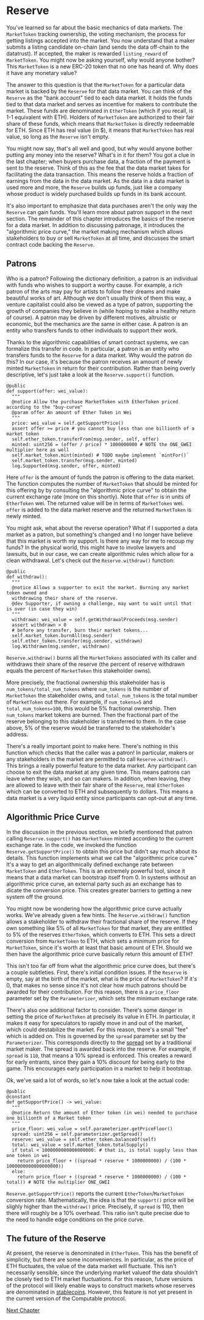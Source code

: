 # Reserve

You've learned so far about the basic mechanics of data
markets. The `MarketToken` tracking ownership, the
voting mechanism, the process for getting listings
accepted into the market. You now understand that a
maker submits a listing candidate on-chain (and sends
the data off-chain to the datatrust). If accepted, the
maker is rewarded `listing_reward` of `MarketToken`.
You might now be asking yourself, why would anyone
bother? This `MarketToken` is a new ERC-20 token that
no one has heard of. Why does it have any monetary
value?

The answer to this question is that the `MarketToken`
for a particular data market is backed by the `Reserve`
for that data market. You can think of the `Reserve` as
the "bank account" tied to each data market. It holds
the funds tied to that data market and serves as
incentive for makers to contribute the market. These
funds are denominated in `EtherToken` (which if you
recall, is 1-1 equivalent with ETH). Holders of
`MarketToken` are authorized to their fair share of
these funds, which means that `MarketToken` is directly
redeemable for ETH. Since ETH has real value (in $), it
means that `MarketToken` has real value, so long as the
`Reserve` isn't empty.

You might now say, that's all well and good, but why
would anyone bother putting any money into the reserve?
What's in it for them? You got a clue in the last
chapter; when buyers purchase data, a fraction of the
payment is sent to the reserve. Think of this as the
fee that the data market takes for facilitating the
data transaction.  This means the reserve holds a
fraction of earnings from the data in the data market.
As the data in a data market is used more and more, the
`Reserve` builds up funds, just like a company whose
product is widely purchased builds up funds in its bank
account.

It's also important to emphasize that data purchases
aren't the only way the `Reserve` can gain funds.
You'll learn more about patron support in the next
section.  The remainder of this chapter introduces the
basics of the reserve for a data market. In addition to
discussing patronage, it introduces the "algorithmic
price curve," the market making mechanism which allows
stakeholders to buy or sell `MarketToken` at all time,
and discusses the smart contract code backing the
`Reserve`.

## Patrons 

Who is a patron? Following the dictionary definition, a
patron is an individual with funds who wishes to
support a worthy cause. For example, a rich patron of
the arts may pay for artists to follow their dreams and
make beautiful works of art. Although we don't usually
think of them this way, a venture capitalist could also
be viewed as a type of patron, supporting the growth of
companies they believe in (while hoping to make a
healthy return of course). A patron may be driven by
different motives, altruistic or economic, but the
mechanics are the same in either case. A patron is an
entity who transfers funds to other individuals to
support their work.

Thanks to the algorithmic capabilities of smart
contract systems, we can formalize this transfer in
code. In particular, a patron is an entity who
transfers funds to the `Reserve` for a data market. Why
would the patron do this? In our case, it's because the
patron receives an amount of newly minted `MarketToken`
in return for their contribution. Rather than being
overly descriptive, let's just take a look at the
`Reserve.support()` function.

```
@public
def support(offer: wei_value):
  """
  @notice Allow the purchase MarketToken with EtherToken priced according to the "buy-curve"
  @param offer An amount of Ether Token in Wei
  """
  price: wei_value = self.getSupportPrice()
  assert offer >= price # you cannot buy less than one billionth of a market token
  self.ether_token.transferFrom(msg.sender, self, offer)
  minted: uint256 = (offer / price) * 1000000000 # NOTE the ONE_GWEI multiplier here as well
  self.market_token.mint(minted) # TODO maybe implement `mintFor()`
  self.market_token.transfer(msg.sender, minted)
  log.Supported(msg.sender, offer, minted)
```

Here `offer` is the amount of funds the patron is
offering to the data market. The function computes the
number of `MarketToken` that should be minted for this
offering by by consulting the "algorithmic price curve"
to obtain the current exchange rate (more on this
shortly).  Note that `offer` is in units of
`EtherToken` wei.  The returned value will be in terms
of `MarketToken` wei. `offer` is added to the data
market reserve and the returned `MarketToken` is newly
minted.

You might ask, what about the reverse operation? What
if I supported a data market as a patron, but
something's changed and I no longer have believe that
this market is worth my support. Is there any way for
me to recoup my funds? In the physical world, this
might have to involve lawyers and lawsuits, but in our
case, we can create algorithmic rules which allow for a
clean withdrawal. Let's check out the
`Reserve.withdraw()` function:

```
@public
def withdraw():
  """
  @notice Allows a supporter to exit the market. Burning any market token owned and
  withdrawing their share of the reserve.
  @dev Supporter, if owning a challenge, may want to wait until that is over (in case they win)
  """
  withdrawn: wei_value = self.getWithdrawalProceeds(msg.sender)
  assert withdrawn > 0
  # before any transfer, burn their market tokens...
  self.market_token.burnAll(msg.sender)
  self.ether_token.transfer(msg.sender, withdrawn)
  log.Withdrawn(msg.sender, withdrawn)
```

`Reserve.withdraw()` burns all the `MarketTokens`
associated with its caller and withdraws
their share of the reserve (the percent of reserve
withdrawn equals the percent of `MarketToken` this
stakeholder owns).

More precisely, the fractional ownership this
stakeholder has is `num_tokens/total_num_tokens` where
`num_tokens` is the number of `MarketToken` the
stakeholder owns, and `total_num_tokens` is the total
number of `MarketToken` out there. For example, if
`num_tokens=5` and `total_num_tokens=100`, this would
be 5% fractional ownership. Then `num_tokens` market
tokens are burned. Then the fractional part of the
reserve belonging to this stakeholder is transferred to
them. In the case above, 5% of the reserve
would be transferred to the stakeholder's address.

There's a really important point to make here. There's
nothing in this function which checks that the caller
was a patron! In particular, makers or any stakeholders
in the market are permitted to call
`Reserve.withdraw()`. This brings a really powerful
feature to the data market. Any participant can choose
to exit the data market at any given time. This means
patrons can leave when they wish, and so can makers. In
addition, when leaving, they are allowed to leave with
their fair share of the `Reserve`, real `EtherToken`
which can be converted to ETH and subsequently to
dollars. This means a data market is a very liquid
entity since participants can opt-out at any time.


## Algorithmic Price Curve

In the discussion in the previous section, we briefly
mentioned that patron calling `Reserve.support()` has
`MarketToken` minted according to the current exchange
rate. In the code, we invoked the function
`Reserve.getSupportPrice()` to obtain this price but
didn't say much about its details. This function
implements what we call the "algorithmic price curve."
It's a way to get an algorithmically defined exchange
rate between `MarketToken` and `EtherToken`. This is an
extremely powerful tool, since it means that a data
market can bootstrap itself from 0. In systems without
an algorithmic price curve, an external party such as
an exchange has to dicate the conversion price. This
creates greater barriers to getting a new system off
the ground.

You might now be wondering how the algorithmic price
curve actually works. We've already given a few hints.
The `Reserve.withdraw()` function allows a stakeholder
to withdraw their fractional share of the reserve. If
they own something like 5% of all `MarketToken` for
that market, they are entitled to 5% of the reserves
`EtherToken`, which converts to ETH. This sets a direct
conversion from `MarketToken` to ETH, which sets a
minimum price for `MarketToken`, since it's worth at
least that basic amount of ETH. Should we then have the
algorithmic price curve basically return this amount of
ETH?

This isn't too far off from what the algorithmic price
curve does, but there's a couple subtleties. First,
there's initial condition issues. If the `Reserve` is
empty, say at the birth of the market, what is the
price of `MarketToken`? If it's 0, that makes no sense
since it's not clear how much patrons should be awarded
for their contribution. For this reason, there is a
`price_floor` parameter set by the `Parameterizer`,
which sets the minimum exchange rate.

There's also one additional factor to consider. There's
some danger in setting the price of `MarketToken` at
precisely its value in ETH. In particular, it makes it
easy for speculators to rapidly move in and out of the
market, which could destabilize the market. For this
reason, there's a small "fee" which is added on. This
is governed by the `spread` parameter set by the
`Parameterizer`. This corresponds directly to the
[spread](https://en.wikipedia.org/wiki/Bid%E2%80%93ask_spread)
set by a traditional market maker. The spread is
awarded back into the reserve. For example, if `spread`
is `110`, that means a 10% spread is enforced. This
creates a reward for early entrants, since they gain a
10% discount for being early to the game. This
encourages early participation in a market to help it
bootstrap.

Ok, we've said a lot of words, so let's now take a look
at the actual code:

```
@public
@constant
def getSupportPrice() -> wei_value:
  """
  @notice Return the amount of Ether token (in wei) needed to purchase one billionth of a Market token
  """
  price_floor: wei_value = self.parameterizer.getPriceFloor()
  spread: uint256 = self.parameterizer.getSpread()
  reserve: wei_value = self.ether_token.balanceOf(self)
  total: wei_value = self.market_token.totalSupply()
  if total < 1000000000000000000: # that is, is total supply less than one token in wei
    return price_floor + ((spread * reserve * 1000000000) / (100 * 1000000000000000000))
  else:
    return price_floor + ((spread * reserve * 1000000000) / (100 * total)) # NOTE the multiplier ONE_GWEI
```

`Reserve.getSupportPrice()` reports the current
`EtherToken`/`MarketToken` conversion rate.
Mathematically, the idea is that the `support()` price
will be slighly higher than the `withdraw()` price.
Precisely, if `spread` is 110, then there will roughly
be a 10% overhead. This ratio isn't quite precise due
to the need to handle edge conditions on the price
curve.

## The future of the Reserve 

At present, the reserve is denominated in `EtherToken`.
This has the benefit of simplicity, but there are some
inconveniences. In particular, as the price of ETH
fluctuates, the value of the data market will
fluctuate. This isn't necessarily sensible, since the
underlying market valueof the data shouldn't be closely
tied to ETH market fluctuations. For this reason,
future versions of the protocol will likely enable ways
to construct markets whose reserves are denominated in
[stablecoins](https://en.wikipedia.org/wiki/Stablecoin).
However, this feature is not yet present in the current
version of the Computable protocol.


[Next Chapter](../datatrust/index.html)
